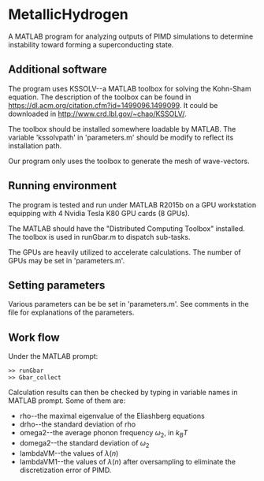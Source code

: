 # MetallicHydrogen
A MATLAB program for analyzing outputs of PIMD simulations to determine instability toward forming a superconducting state.

## Additional software
The program uses KSSOLV--a MATLAB toolbox for solving the Kohn-Sham equation. The description of the toolbox can be found in https://dl.acm.org/citation.cfm?id=1499096.1499099. It could be downloaded in http://www.crd.lbl.gov/~chao/KSSOLV/.

The toolbox should be installed somewhere loadable by MATLAB. The variable 'kssolvpath' in 'parameters.m' should be modify to reflect its installation path.

Our program only uses the toolbox to generate the mesh of wave-vectors.

## Running environment
The program is tested and run under MATLAB R2015b on a GPU workstation equipping with 4 Nvidia Tesla K80 GPU cards (8 GPUs).

The MATLAB should have the "Distributed Computing Toolbox" installed.  The toolbox is used in runGbar.m to dispatch sub-tasks.

The GPUs are heavily utilized to accelerate calculations. The number of GPUs may be set in 'parameters.m'.

## Setting parameters
Various parameters can be be set in 'parameters.m'.  See comments in the file for explanations of the parameters.

## Work flow
Under the MATLAB prompt:

```
>> runGbar
>> Gbar_collect
```

Calculation results can then be checked by typing in variable names in MATLAB prompt. Some of them are:

* rho--the maximal eigenvalue of the Eliashberg equations
* drho--the standard deviation of rho
* omega2--the average phonon frequency $\omega_2$, in $k_B T$ 
* domega2--the standard deviation of $\omega_2$
* lambdaVM--the values of $\lambda(n)$
* lambdaVM1--the values of $\lambda(n)$ after oversampling to eliminate the discretization error of PIMD.


